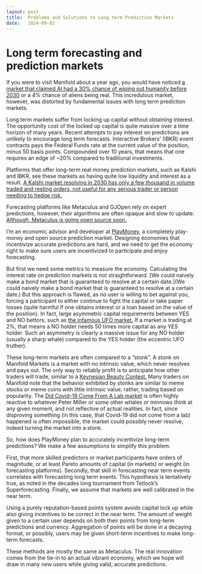 ```yaml
---
layout: post
title:  Problems and Solutions to Long term Prediction Markets
date:   2024-09-02
---
```

# Long term forecasting and prediction markets


If you were to visit Manifold about a year ago, you would have noticed [a market that claimed AI had a 30% chance of wiping out humanity before 2030](https://manifold.markets/MartinRandall/will-ai-wipe-out-humanity-before-th-d8733b2114a8) or a 4% chance of aliens being real. This incredulous market, however, was distorted by fundamental issues with long term prediction markets. 

Long term markets suffer from locking up capital without obtaining interest. The opportunity cost of the locked up capital is quite massive over a time horizon of many years. Recent attempts to pay interest on predictions are unlikely to encourage long term forecasts. Interactive Brokers’ (IBKR) event contracts pays the Federal Funds rate at the current value of the position, minus 50 basis points. Compounded over 10 years, that means that one requires an edge of ~20% compared to traditional investments.

Platforms that offer long-term real money prediction markets, such as Kalshi and IBKR, see these markets as having quite low liquidity and interest as a result. [A Kalshi market resolving in 2030 has only a few thousand in volume traded and resting orders, not useful for any serious trader or person needing to hedge risk.](https://kalshi.com/markets/chinausgdp/china-overtakes-us-gdp)

Forecasting platforms like Metaculus and GJOpen rely on expert predictions, however, their algorithms are often opaque and slow to update. [Although, Metaculus is going open source soon.](https://www.metaculus.com/notebooks/25078/open-sourcing-metaculus/)

I’m an economic advisor and developer at [PlayMoney](https://playmoney.dev), a completely play-money and open source prediction market. Designing economies that incentivize accurate predictions are hard, and we need to get the economy right to make sure users are incentivized to participate and enjoy forecasting.

But first we need some metrics to measure the economy. Calculating the interest rate on prediction markets is not straightforward. [We could naively make a bond market that is guaranteed to resolve at a certain date.](We could naively make a bond market that is guaranteed to resolve at a certain date.) But this approach is flawed, as no user is willing to bet against you, forcing a participant to either continue to fight the capital or take paper losses (quite harmful if one obtains interest or a loan based on the value of the position). In fact, large asymmetric capital requirements between YES and NO bettors, such as [the infamous UFO market.](https://manifold.markets/Joshua/will-eliezer-yudkowsky-win-his-1500) If a market is trading at 2%, that means a NO holder needs 50 times more capital as any YES holder. Such an asymmetry is clearly a massive issue for any NO holder (usually a sharp whale) compared to the YES holder (the eccentric UFO truther).

These long-term markets are often compared to a “stonk”. A stonk on Manifold Markets is a market with no intrinsic value, which never resolves and pays out. The only way to reliably profit is to anticipate how other traders will trade, similar to a [Keynesian Beauty Contest.](https://en.wikipedia.org/wiki/Keynesian_beauty_contest) Many traders on Manifold note that the behavior exhibited by stonks are similar to meme stocks or meme coins with little intrinsic value, rather, trading based on popularity. The [Did Covid-19 Come From A Lab market](https://manifold.markets/IsaacKing/did-covid19-come-from-a-laboratory) is often highly reactive to whatever Peter Miller or some other whales or minnows think at any given moment, and not reflective of actual realities. In fact, since disproving something (in this case, that Covid-19 did not come from a lab) happened is often impossible, the market could possibly never resolve, indeed turning the market into a stonk.

So, how does PlayMoney plan to accurately incentivize long-term predictions? We make a few assumptions to simplify this problem.

First, that more skilled predictors or market participants have orders of magnitude, or at least Pareto amounts of capital (in markets) or weight (in forecasting platforms). Secondly, that skill in forecasting near term events correlates with forecasting long term events. This hypothesis is tentatively true, as noted in the decades long tournament from Tetlock’s Superforecasting. Finally, we assume that markets are well calibrated in the near term.

Using a purely reputation-based points system avoids capital lock up while also giving incentives to be correct in the near term. The amount of weight given to a certain user depends on both their points from long-term predictions and currency. 
Aggregation of points will be done in a decaying format, or possibly, users may be given short-term incentives to make long-term forecasts.

These methods are mostly the same as Metaculus. The real innovation comes from the tie-in to an actual vibrant economy, which we hope will draw in many new users while giving valid, accurate predictions. 


